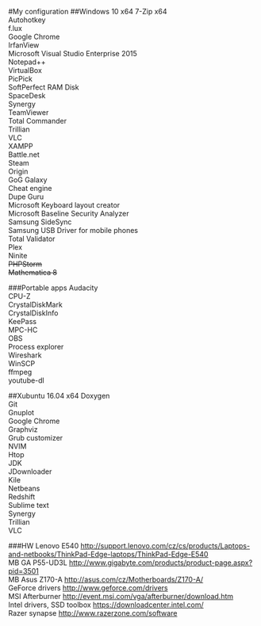 #My configuration
##Windows 10 x64
7-Zip x64  
Autohotkey  
f.lux  
Google Chrome  
IrfanView  
Microsoft Visual Studio Enterprise 2015  
Notepad++  
VirtualBox  
PicPick  
SoftPerfect RAM Disk  
SpaceDesk  
Synergy  
TeamViewer  
Total Commander  
Trillian  
VLC  
XAMPP  
Battle.net  
Steam  
Origin  
GoG Galaxy  
Cheat engine  
Dupe Guru  
Microsoft Keyboard layout creator  
Microsoft Baseline Security Analyzer  
Samsung SideSync  
Samsung USB Driver for mobile phones  
Total Validator  
Plex  
Ninite  
~~PHPStorm~~  
~~Mathematica 8~~  

###Portable apps
Audacity  
CPU-Z  
CrystalDiskMark  
CrystalDiskInfo  
KeePass  
MPC-HC  
OBS  
Process explorer  
Wireshark  
WinSCP  
ffmpeg  
youtube-dl  
  
##Xubuntu 16.04 x64
Doxygen  
Git  
Gnuplot  
Google Chrome  
Graphviz  
Grub customizer  
NVIM  
Htop  
JDK  
JDownloader  
Kile  
Netbeans  
Redshift  
Sublime text  
Synergy  
Trillian  
VLC  

###HW
Lenovo E540 http://support.lenovo.com/cz/cs/products/Laptops-and-netbooks/ThinkPad-Edge-laptops/ThinkPad-Edge-E540  
MB GA P55-UD3L http://www.gigabyte.com/products/product-page.aspx?pid=3501  
MB Asus Z170-A http://asus.com/cz/Motherboards/Z170-A/  
GeForce drivers http://www.geforce.com/drivers  
MSI Afterburner http://event.msi.com/vga/afterburner/download.htm  
Intel drivers, SSD toolbox https://downloadcenter.intel.com/  
Razer synapse http://www.razerzone.com/software  
